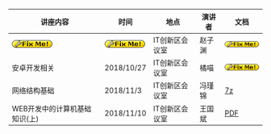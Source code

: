 | 讲座内容                      | 时间               | 地点           | 演讲者 | 文档                                                         |
| ----------------------------- | ------------------ | -------------- | ------ | ------------------------------------------------------------ |
| ![](img/fixme.gif)            | ![](img/fixme.gif) | IT创新区会议室 | 赵子渊 | ![](img/fixme.gif)                                           |
| 安卓开发相关                  | 2018/10/27         | IT创新区会议室 | 橘喵   | ![](img/fixme.gif)                                           |
| 网络结构基础                  | 2018/11/3          | IT创新区会议室 | 冯瑾锦 | [7z](https://drive.google.com/open?id=1kJFVe0HAwBf1G78E4LZCpTGZ0552ZchA) |
| WEB开发中的计算机基础知识(上) | 2018/11/10         | IT创新区会议室 | 王国斌 | [PDF](https://drive.google.com/file/d/14pJYEO6gW2tVXEeFtxYipToxoOTjuxXo/view) |

